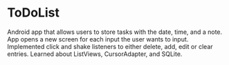 # ToDoList
Android app that allows users to store tasks with the date, time, and a note.
App opens a new screen for each input the user wants to input.
Implemented click and shake listeners to either delete, add, edit or clear entries.
Learned about  ListViews, CursorAdapter, and SQLite.
